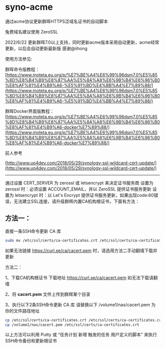 # syno-acme
通过acme协议更新群晖HTTPS泛域名证书的自动脚本

兔费域名建议使用 ZeroSSL


2022/6/22 更新群晖7.0以上支持，同时更新acme版本采用自动更新，acme经常更新，以后会自动更新最新版 感谢@iihong 


使用方法参见: 

群晖命令版教程：
[https://www.moteta.eu.org/p/%E7%BE%A4%E6%99%96dsm7.0%E5%85%8D%E8%B4%B9%E8%87%AA%E5%8A%A8%E6%9B%B4%E6%96%B0%E8%AF%81%E4%B9%A6-%E5%91%BD%E4%BB%A4%E7%89%88/](https://www.moteta.eu.org/p/%E7%BE%A4%E6%99%96dsm7.0%E5%85%8D%E8%B4%B9%E8%87%AA%E5%8A%A8%E6%9B%B4%E6%96%B0%E8%AF%81%E4%B9%A6-%E5%91%BD%E4%BB%A4%E7%89%88/)

群晖Docker界面版教程：
[https://www.moteta.eu.org/p/%E7%BE%A4%E6%99%96dsm7.0%E5%85%8D%E8%B4%B9%E8%87%AA%E5%8A%A8%E6%9B%B4%E6%96%B0%E8%AF%81%E4%B9%A6-docker%E7%89%88/](https://www.moteta.eu.org/p/%E7%BE%A4%E6%99%96dsm7.0%E5%85%8D%E8%B4%B9%E8%87%AA%E5%8A%A8%E6%9B%B4%E6%96%B0%E8%AF%81%E4%B9%A6-docker%E7%89%88/)



前人参考

[http://www.up4dev.com/2018/05/29/synology-ssl-wildcard-cert-update/](http://www.up4dev.com/2018/05/29/synology-ssl-wildcard-cert-update/)

---
通过设置 CERT_SERVER 为 zerossl 或 letsencrypt 来决定证书服务商
设置为 zerossl 时：必须设置 ACCOUNT_EMAIL，并以 ZeroSSL 提供证书服务更新
设置为 letsencrypt 时：以 Let's Encrypt 提供证书服务更新，如果出现code:60错误，无法建立SSL连接，请升级群辉内置CA机构根证书，下面有方法：


## 方法一：

直接一条SSH命令更新 CA 库

```sh
sudo mv /etc/ssl/certs/ca-certificates.crt /etc/ssl/certs/ca-certificates.crt.bak && sudo curl -Lko /etc/ssl/certs/ca-certificates.crt https://curl.se/ca/cacert.pem
```
如果无法链接 https://curl.se/ca/cacert.pem 时，请选用方法二手动翻墙下载并更新

方法二：

1、下载CA机构根证书
下载地址 https://curl.se/ca/cacert.pem
如无法下载请翻墙

2、将 **cacert.pem** 文件上传到群辉某个目录

3、执行以下2条SSH命令更新 CA 库
请替换以下 /volume1/nas/cacert.pem 为你的文件路径地址

```sh
cp /etc/ssl/certs/ca-certificates.crt /etc/ssl/certs/ca-certificates.crt.bak
cp /volume1/nas/cacert.pem /etc/ssl/certs/ca-certificates.crt
```

以上方法可以利用 Putty 或 “任务计划 新增 触发的任务 用户定义的脚本” 来执行SSH命令备份和更新根证书
